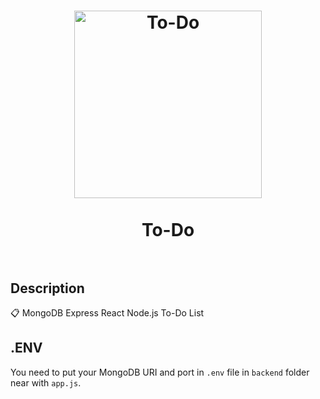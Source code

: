 <h1 align="center">
    <a href="https://github.com/I-Atlas/To-Do">
    <img src="https://imgur.com/cwY9caZ.png" width="300" alt="To-Do">
    </a>
    <br>
    <br>
    To-Do
    <br>
    <br>
</h1>


## Description
:clipboard: MongoDB Express React Node.js To-Do List

## .ENV
You need to put your MongoDB URI and port in `.env` file in `backend` folder near with `app.js`.
